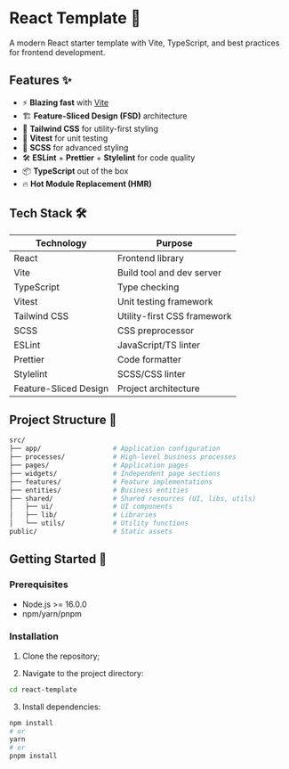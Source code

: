# React Template 🚀

A modern React starter template with Vite, TypeScript, and best practices for frontend development.

## Features ✨

- ⚡ **Blazing fast** with [Vite](https://vitejs.dev/)
- 🏗️ **Feature-Sliced Design (FSD)** architecture
- 🎨 **Tailwind CSS** for utility-first styling
- 🧪 **Vitest** for unit testing
- 💅 **SCSS** for advanced styling
- 🛠️ **ESLint** + **Prettier** + **Stylelint** for code quality
- 📦 **TypeScript** out of the box
- 🔥 **Hot Module Replacement (HMR)**

## Tech Stack 🛠️

| Technology            | Purpose                     |
| --------------------- | --------------------------- |
| React                 | Frontend library            |
| Vite                  | Build tool and dev server   |
| TypeScript            | Type checking               |
| Vitest                | Unit testing framework      |
| Tailwind CSS          | Utility-first CSS framework |
| SCSS                  | CSS preprocessor            |
| ESLint                | JavaScript/TS linter        |
| Prettier              | Code formatter              |
| Stylelint             | SCSS/CSS linter             |
| Feature-Sliced Design | Project architecture        |

## Project Structure 📂

```bash
src/
├── app/                  # Application configuration
├── processes/            # High-level business processes
├── pages/                # Application pages
├── widgets/              # Independent page sections
├── features/             # Feature implementations
├── entities/             # Business entities
├── shared/               # Shared resources (UI, libs, utils)
│   ├── ui/               # UI components
│   ├── lib/              # Libraries
│   └── utils/            # Utility functions
public/                   # Static assets
```

## Getting Started 🏁

### Prerequisites

- Node.js >= 16.0.0
- npm/yarn/pnpm

### Installation

1. Clone the repository;

2. Navigate to the project directory:

```bash
cd react-template
```

3. Install dependencies:

```bash
npm install
# or
yarn
# or
pnpm install
```
